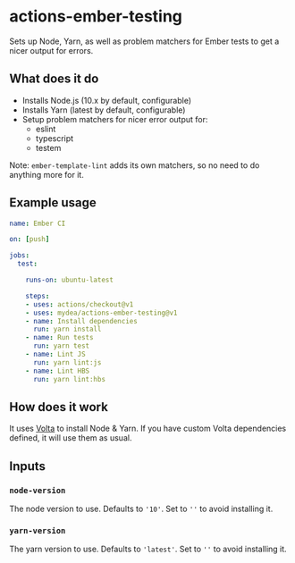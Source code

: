 # actions-ember-testing

Sets up Node, Yarn, as well as problem matchers for Ember tests to get a nicer output for errors.

## What does it do

* Installs Node.js (10.x by default, configurable)
* Installs Yarn (latest by default, configurable)
* Setup problem matchers for nicer error output for:
  * eslint
  * typescript
  * testem
  
Note: `ember-template-lint` adds its own matchers, so no need to do anything more for it.

## Example usage

```yaml
name: Ember CI

on: [push]

jobs:
  test:

    runs-on: ubuntu-latest

    steps:
    - uses: actions/checkout@v1
    - uses: mydea/actions-ember-testing@v1
    - name: Install dependencies
      run: yarn install
    - name: Run tests
      run: yarn test
    - name: Lint JS
      run: yarn lint:js
    - name: Lint HBS
      run: yarn lint:hbs
```

## How does it work

It uses [Volta](https://volta.sh/) to install Node & Yarn. 
If you have custom Volta dependencies defined, it will use them as usual.

## Inputs

### `node-version`

The node version to use. Defaults to `'10'`. Set to `''` to avoid installing it.

### `yarn-version`

The yarn version to use. Defaults to `'latest'`. Set to `''`  to avoid installing it.
